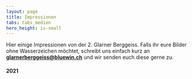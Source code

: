 ```yaml
---
layout: page
title: Impressionen
tabs: tabs_medien
hero_height: is-small
---
```


Hier einige Impressionen von der 2. Glarner Berggeiss. Falls ihr eure Bilder ohne Wasserzeichen möchtet, schreibt uns einfach kurz an **[glarnerberggeiss@bluewin.ch](mailto:glarnerberggeiss@bluewin.ch)** und wir senden euch diese gerne zu.

#### 2021

<script src="https://cdn.jsdelivr.net/npm/publicalbum@latest/embed-ui.min.js" async></script>
<div class="pa-gallery-player-widget" style="width:100%; height:480px; display:none;"
  data-link="https://photos.app.goo.gl/hFTS9tkVXmt7oswq6"
  data-title="Glarner Berggeiss 2021"
  data-description="127 new photos added to shared album">
  <object data="https://lh3.googleusercontent.com/VEnMdELXfcfWYACVNsrBBoItCwcoss42enLdxX0Am0ZvfZYGqGQItnn_r-eV7IacTVM_DHxMj-3MdxE24KV04ixCq6On2v_JROv2t4A2oj1qCS3Rw3uVgTBGfQ7HxSJh0i9j1DP34g=w1920-h1080"></object>
  <object data="https://lh3.googleusercontent.com/85vxjx7l6jLkIlzlo6jDFFvmUQRVsp9A8F0pD12weKdv4wJl2hhe7mTbSoXnGdfrSEoTlJbNuMZ5cyqscQM1usBXan3q783dj7tdotr2apsblpx_sRdimVeFzcebEMNe4R-YziSGrA=w1920-h1080"></object>
  <object data="https://lh3.googleusercontent.com/1kYia5gQD3BYpKPxdhe95adKxiyQhakZH6I9CnoLrb_U6J0cw-AsUrEhzp8QheI5zzpC8qLSa_syNMoqDIlfnsqcazbewyF5NXzcGhAU4SKCpEDJQRPwiCBLA8ZjNTnR1tGO0sG-1A=w1920-h1080"></object>
  <object data="https://lh3.googleusercontent.com/PtGNmT-QnWr06VnQyI2ak7VU7oYDDiZ5YSpgFT0EsVfTZVRhN7P9uuZ3WvOzTZoghqhqiNhPp_E8PnPHY4t6hOFPxnuTSD966BnnUo3xTi8vhnI235VS1Gf63Ns0f7-kS3d2FtgiuA=w1920-h1080"></object>
  <object data="https://lh3.googleusercontent.com/aSLmjS49PHZdeV31CRiocymASIyD91L7ht0rxjDYWRI1O1AOX2opQTE-FuQlT9HfvrAGrvP-FuzdHMbuYpus5Q0YykrIHcfqYdHJUCTu3zc_kFGnGadgyMa1xhp6O-f3tnPss1QySA=w1920-h1080"></object>
  <object data="https://lh3.googleusercontent.com/MDVWLzGIDCXePSRIZQA0Pu_uCfOyZbq39CdC3bLvML4lWYYovlHo470GtgWYXWnQK2rrwB_jYTHuhZT-kmfyzvWl5HRQJ3_s7kEJ4yM0bZonljvKXef33UDkal4EvOa2o1DQLWICcw=w1920-h1080"></object>
  <object data="https://lh3.googleusercontent.com/6EnHva2W_2poIUb6zN05kz-i4vpHNSV1ioLBNjfIvm0l1By37Ncn_Aunea8MhoGnSnQ-vtRe2e9khzHSCffTFsbImzF_eQI4PPBhx8uTHhlfeLLjBchtcuCuctSrU0r3ZpS6H1vHXA=w1920-h1080"></object>
  <object data="https://lh3.googleusercontent.com/54kJQcdla9qdtIQMmvWJ5UsCWfLL_1c5NsKMn0M1itk-N1MHly91FEkqvWEWfhVy8Qk1G3uXSz2LgGBiyifGbxtyPX7eQVe0HoAtVlwfAi4v3lRQR2ltXo44SF1oR4BjRe5x5DwYHw=w1920-h1080"></object>
  <object data="https://lh3.googleusercontent.com/MVDi_GVP7RlcgX3eLK_OHj6bfJrRSL7oa9lMa7NNJ1LsI-OH5ac7xx9jb-YlIAI9hG0voPNNLLV_SnGAej66FLjchrbu_VrSyqgxEdzNuSkqkYrZG0OhymKTCu3810NuePw7heClUA=w1920-h1080"></object>
  <object data="https://lh3.googleusercontent.com/B2hIQ3p21WRcI1MXdYnSAUcfpO7U_qbniKLiQ35YRDtv_B2tlbeVA7yKkp9g6Je7PpOgQ2shwOZ-HNrAjGq5RJ5p7Mukd7zTuNesa95LuowNv3ueIcQoKNORDyp1wgjrtKoPp2jRrA=w1920-h1080"></object>
  <object data="https://lh3.googleusercontent.com/se-0JC5gAXOiTFhe83-XDLuQt6jxUrr_EzQaf8s0gAjp72_I3sty0YVuP29Swoy9hPWmPmjvsgKiej8pY4qWEbx_Hx2QTqOHWQ9T_u8ez4Au3JTdZcQkusiOXJzzai3OhSqz6aMi2A=w1920-h1080"></object>
  <object data="https://lh3.googleusercontent.com/h6eH-e58fQ0bSs5yKRYFP7tQBjtVe-a1KqSUI2LGv1MAaCWhPhNnoPYhYIcYGY7ezhQiEUyQJkJyWGPILE-hMs_25xQbdW-wFDUbimKJCYVEae3bxZ3Zv9k_zgGL1VyjEamgqPM2PQ=w1920-h1080"></object>
  <object data="https://lh3.googleusercontent.com/hWzZ2GLt6c6h3jceCzGSBBrp8iM_jnOWt8uOjYvVfr2i-mau3kORCSEIISee2pNYyeIQUZ6daL3GS29PlhHiNT0NWJVDFDWvJLTc645YTieWpIq8VAOZy6Ozoor5YX5o9S5jz0iSzA=w1920-h1080"></object>
  <object data="https://lh3.googleusercontent.com/T6mlQY5ijaDntBKgN_ppgQOdC1I2VG2OqZyqOs5_4XcL9b_Ck1G4PYfxfP8dHYXvbW9r8ezSbzV3m1wz29gC4fLT6boDtOxdJAV4TeHfiHmxVE60YJmnQq36ZcPPrQr7bLoW6XLTrw=w1920-h1080"></object>
  <object data="https://lh3.googleusercontent.com/9jcMZukoOJDnbeYx2iM8krbhy4T96f7INdAGy73rVxAruTw88fr21gdUewnvacHksPFg8TLWPUaHKKYf-ucMm20xjJvCykfeKWnP_Nd8Y-7mBwCl9dUfjJfab8dAmXyODhm9IWwudw=w1920-h1080"></object>
  <object data="https://lh3.googleusercontent.com/-NzOhF0qSK-4MAh2ciq-VqK_BGvrhnS01Qr_byKpSfGFU1wHf39Q2HJ4pDeJyP3b_wGE3mdkjhUd4DITuWXy0vNuLGDdZAzlj-A_lrq8CB9rUegt3c_n9WwZXCN6RIWpwcFw7zoqrA=w1920-h1080"></object>
  <object data="https://lh3.googleusercontent.com/25QGyvaAYFWTxwrcOPahHPECisj_D2Lix61mJkl4BHZyOqMWDKizKueNiGE2_7q4f48tmORX2gTtbQXoTyHDF9gBYa09FbuvRA8oIYB34AaaN3gpR-PqNe6J0p5lANH4wkqd4MiOvg=w1920-h1080"></object>
  <object data="https://lh3.googleusercontent.com/_o-MNHCPki-NvViSXr6OfaWecUm58OUpHI4Xi1wGFuq_r1-NkGoTJl-RsIkmeB-Dd8gsjb9Z-RxT0g-_w82prTqyKobEKWWlh8kID1n1O5qMZfrtCto7pCVQCNoiVpBMRnAOLyFTIg=w1920-h1080"></object>
  <object data="https://lh3.googleusercontent.com/JmmuyEvxHjLqcTp9UCMwCmkrjfUTSB-PLfiLpSeCmSelpIXNfMRTN7to2vYDE-5_X914KtwqPgMxc_381lApBKP4gEEnj4UT2gPd2icG0N--uoz95IqjYy7CeX0CnildM2d2KlPumw=w1920-h1080"></object>
  <object data="https://lh3.googleusercontent.com/pi1QLkRnWPPHgO1ZkJBm1XacpXkbpu71oUT0_EMNfYYFrVjgFJrZX4ek88JAoGEMD_1uMVlNXffjKIK8z_ibCLPzURvickkL564jHJZMsUa0Fh0swGUnoekLEETZXYFA7SncRVfoRQ=w1920-h1080"></object>
  <object data="https://lh3.googleusercontent.com/Q7KcQs632cmzSGZmvFaNKm5XogqH12qSV9OOHbVRwVX_4ZRiQKXIAiLZMruaobJmKWnTylaiqi8f6x90b8vkX6X0AZa1Z_NXhiORqswNn877w3ltoHMPxCjAniZiNOzFucGuNcGsQg=w1920-h1080"></object>
  <object data="https://lh3.googleusercontent.com/pXo-X7CUnaZATWBOeeIY7NX9Jh8fta0PE5C_4ixcZzndISnSgCddPZGxMpBJKJgm-CssWLPfb2peHr7CKfcIwGCA8ujCH8C5RCdUKf_PRiVKKQp-xTNwsFhCpZ1eii7MtjZw5X8WYA=w1920-h1080"></object>
  <object data="https://lh3.googleusercontent.com/bMVBqVaObZwS2oo4R0qK81q1lFjkpeduJbwT3xW0gKcGQrjeJE6QUMjamlqx9sCnqf-ihTo0FkazdjgJZr-G6E7bTNxGR-8SRjurRLZLsfbtFLPJURIe5esr6no1YhuTv0Sbr_dYNQ=w1920-h1080"></object>
  <object data="https://lh3.googleusercontent.com/eADSXUWNevYCqHvL213y0_JjjWJiOdP6I05HvEbu3GX85ZPp33cr4uoLAEag7K1P7ZcPVEjMoRWzvJIYtRyAb1rna8vnBQXzQHlNM-st_9K8IFOSuUE7O83CLroFiwnIXdWcWAAMNA=w1920-h1080"></object>
  <object data="https://lh3.googleusercontent.com/FLhTT1I4Q2qVjRGR7XuVkNBmrVpOTIQnA886iM5eg9WCT0x1mSls4OWtLRlrj40vxblLB1G1D5AjSM4q4fNEd0RJllPehbW7mhYO6PRtsRvg1VPhvrcox2Ft6wujJJw2mPVB-lGH5A=w1920-h1080"></object>
  <object data="https://lh3.googleusercontent.com/dmRQ1zTi-9xmyMnHLquPeDljMq_lqx5Owcj5Mys77K5vqh0TnVMar8JGZK9d5k9slT3PMONg5TClPI1NgDEqJNwSM02BBuvHxVbTQ_r6j3JHXwgOK5zBbtlKYE6nHLgTfBKOUg-UlA=w1920-h1080"></object>
  <object data="https://lh3.googleusercontent.com/tjg1MNgKDB7ka_Wk3J4rpHkPHaEM5hWJ7C7O5l35IZZIXs3F5LrgWyTu8V6n--oQ-mbCsuYnWLbFtRsF29j0EZXgXsDv6MmTnRFcNrjkTJlgZBCRcaPptbGVg2LBCPC6XOSxvQ0zoQ=w1920-h1080"></object>
  <object data="https://lh3.googleusercontent.com/YUmTAK_6Et89NFSAy7d5_D_OcNZlckM0EDdNIE35ldjMcxUS1dOP03ce1ME2Ygwy-8N8u8As5wzZS7QMAbwI6RHSIqIy0z6mxLF6zWR7auh4eu73J9r96npKdQRwNUIhOB0bsnAaug=w1920-h1080"></object>
  <object data="https://lh3.googleusercontent.com/TEyHoVfIVvXT1SwhwJc-Pf1sViQvpKeZytko-s5m1yRLEAIMz2hoQFoP_vXWJuC1VHDWsoR0NrLY-2miruQgolzMI6xyHyCxhV8L9_HxcHNBWKa3q8N9sgtyyckh1X6duTEN_S9JVw=w1920-h1080"></object>
  <object data="https://lh3.googleusercontent.com/U3pizrPhLADautAGxMzji_ovEfkLcSpP3NhkvEkt8d92FK-enDVpUw5X3l3V--yFdElsAXTL8lR3xU0TUjDrzpiVCjR-tLzf__PvFiNC1HpSXQr6BKX9RnaAii92fFdCAmQi1KS44A=w1920-h1080"></object>
  <object data="https://lh3.googleusercontent.com/RDwK4fbwQ_Q0vEcRhz9UcZDV_cSy3cK1adjICShg6EgF4ZBdWKQQ18V2_35GdDA7OIGDe5qOe15hUMV1tgPpaxC3Qu2mjiKTsiVubmBEm639qOYvm1HKJcw_1aIQWdcWiYa07td1lA=w1920-h1080"></object>
  <object data="https://lh3.googleusercontent.com/Ph_OlRB5jscPsICyjjiHOTWgxnlsnD-nKUEYSQgZRbPxSnhhzUtghTjKCP_UECYsv2H1MYGuApcHFG9kYDXX5Xg_bbqL0vpqGnJOWlUt48JLNM3leIT4NmDOA6EXR1Vazzz5C-Nskg=w1920-h1080"></object>
  <object data="https://lh3.googleusercontent.com/5RLFcUDBOGnJUYOO5Z8ZRB2388Xb6GFhRNv5AOmzzJH7InIxv-KoJF6_tPYQgMcCZt5cFah-XpKBm491oYcQgAkHrHpvrRjBxZyxGS8xhWQ2kEJ-MZHPUFKL0yrJttykdMxTEPIcdQ=w1920-h1080"></object>
  <object data="https://lh3.googleusercontent.com/nauNy1Mdoap-FNVkb7sMkbHHtZmZb04E6Lx4JhrFl5d6Yka2SWaK0bT7At6K5pkJGGK3Vi-IC_BuXe9-pvT-h4dIfoFiSXLMtllu4V76bFB9gsqjEKurXAs7JFPpZNwx7gqNdKapdA=w1920-h1080"></object>
  <object data="https://lh3.googleusercontent.com/7vE_KDygKYY7O9WUDkwMy87UGjlf4KkKlvK70BaKInRjCchKIU8eYeQUdJqjUsWaWsmC8Kr863JmpmSCxM3GggshNLNVQ_61-lZ1TlbfNzGOC6J_5CLSze007DUGYpYpFzaEcmg8zg=w1920-h1080"></object>
  <object data="https://lh3.googleusercontent.com/-I2ZWQ04-W5Ux-bAmh3j7TyOtUlLlqgpFbf3gOJSpzqhd9CYX9ZBwDi_7gkxrB_hLayEPSMh9oIhZzVjctET7HQQw4wtrCJmD-1u7dJh8WI5vU-bO1du7jjQwGqVF_xUByvtDzJH3g=w1920-h1080"></object>
  <object data="https://lh3.googleusercontent.com/OnQBxEBp09fv1fr9pQFFRaftJQBHyO8lhovbfd2VEC_rO8vVxYskC9iLFiv6KCzi8uifguP57Dxkzlc8ZQ4uYAbRRcyaOKHJ_8PadtxRC-N6dzB1DgQaevLzysBjUXZS9UVbXbTcOQ=w1920-h1080"></object>
  <object data="https://lh3.googleusercontent.com/l7mtbxkYm9bHfUZ94ST-DsjdJJdPaKxht_CUCeV9_6S7MyeY3tHsdamTVjE_dOkBpeod0-SpAAsfYlNR88bMXRpjJubaiKsJZ2elQ31fn5kpOMBBppcwCj7L6huBaD-ckVLFlahX3Q=w1920-h1080"></object>
  <object data="https://lh3.googleusercontent.com/bqgoVcQ1_gqhGjjnhy6OzW4y_f7k4_xBlYiZa-o9NlwMOABAGLbzn0AP7FUT83j8EndI6NvD02E9WzGyoa3XWW1Aaw_h258zP_Q9zDghcEBgT2VE8v-iYKZOEvDb6nZItFysf13Qng=w1920-h1080"></object>
  <object data="https://lh3.googleusercontent.com/tZADeFeYWfKq5bbfCnK7qsmud4LbKFaftzPtiH6srt1l3U5rtyelf9MW4N1eCxTdVZCXx2V3dmDf6Nz4tGWa4Wnf2QCotB4q8sBDNTpnJU0gbin1pt5OE59W9yT4BEiYc77GFqnjew=w1920-h1080"></object>
  <object data="https://lh3.googleusercontent.com/EDfhCYzaMasMAgdlPMTB1Ij_uyNpyTd0kuc9Emur2xoTFYLmhOnjPEEsR_Tc7tQysi6nFugDTY6_7r0AUaEatwvlELq6up1KY_hAyVg55A_JzAkokjL3Yf4A7z_2Af2MSmyBZ-r3Zg=w1920-h1080"></object>
  <object data="https://lh3.googleusercontent.com/IoyxafKNo0YcL8w7il2z3nDquHsZdGt2i1771MGLwdU7WHtYkqJd5qOnehQ2X-GStybB_0rTKcEI51WhQPFjbGVaihFOumhUKHcaRAMYIyPvv4MfLVtcdjAdezZViNG5L-BKYKbrlw=w1920-h1080"></object>
  <object data="https://lh3.googleusercontent.com/TuwBd4OPHne8MVfiRTiH5qZ_320u_OxyNiuWhskDjU7NFC7ylIjMd2-DbYIPSBwUTJ4mvqZAGt69qk1-e2uoKpx9nQaBbbSFciYgjEoK_ZOrRfMWeZjbx6JwdGgJFr1BNmX_gx290Q=w1920-h1080"></object>
  <object data="https://lh3.googleusercontent.com/cxPpATRjNEVV0hdXR9Uv3bq91GG_2Q4GFbRrKsK8ThAKj-ErD1rV9nHK5YbC3B-R6LwCaEKMb3Ba79fnV8nj9PWOPwWh2gJx2FIh4XNB7ywj3bi4FlkL5kXB4OigyCNDAmPeTNLc7g=w1920-h1080"></object>
  <object data="https://lh3.googleusercontent.com/R3X_9pdRRCJ_9IH87CC6tWZQAmw56ZPrjLOyNTavcb1W-exbfX-F_R-XfVh77-UhiW-cSRJ-P1oOozzG9pWrPmVsBTMvXdTU4Mtj-UexXjwiOj7orGIsRctz-OTJbTRoZAdpsqnbZA=w1920-h1080"></object>
  <object data="https://lh3.googleusercontent.com/33Hx8ng3vkLz-WSmUJ9EYRQEoxrsmvsQDtBnuIsQ_EUXdsokXoWY241bsSSaMFu75ahUXKR2xmDMXgxcsjArirE1Y4mPUBQPL84Vf-1z1VhQzi4pB21QEbqf_WSVLOnHwE0SfpPWww=w1920-h1080"></object>
  <object data="https://lh3.googleusercontent.com/5Q4MUawmDZOeZPK6VeBs8b9zluB1svHTCnbskHsej5C93b0svY-Jzkw3aT0RDM6UZ1VJBTO5q9x1mgeWoVppfi9BfWSlTopqzVFVqX2r7_uiwRw7hULumqtWqfSocE-EOrO3poVGhg=w1920-h1080"></object>
  <object data="https://lh3.googleusercontent.com/zpCPeHYsPh7G9am-4Pr6vkQXDzGz-wkGP4vQs4INeZbcpuOjMte_9WNe5BX4yIpDmDv1S694XX3rP8RacFqEn2Fg-ydiT5_JXOIkJ6NuaG-fvZBjI2SuglarY-DcgE6X1mwhD7_9Qg=w1920-h1080"></object>
  <object data="https://lh3.googleusercontent.com/jIkkljGzBNTEPeoRcd9rYtnxbsB5DO5K0gHNT_VrKzhSCL2yLIUYahr305P7YxwyXE3W79YEHfHYG9CEaKVEoBpso8Qh5XHnYcOWB3oc0ObCzTYdzYQdyXBMRk7_Kjl4LugHXGoBww=w1920-h1080"></object>
  <object data="https://lh3.googleusercontent.com/_EQRC7IXPfZ2zLLW3-TUf6r8QjG46OGWmpYILuTo8-qEKh_9uxeTiTWTQr_j0Rj4FzSdolxvC7S9hh1Srou2fje1ghznwcMB8QMXCTKj_f4zMAD-Wf6dfopp9VjPFmGABlo5JFVPsw=w1920-h1080"></object>
  <object data="https://lh3.googleusercontent.com/OG4vGNDid7qsqBHrzKGs8HK1ipzkO92wLBzU27PcSw8pp8sg0RsMCkCAL-vKeicXYIgcfYSynODcQqYxo-1gNFtJeqNIzL8cpwtO5lLt9johURaFtjVA9Ssu_nv2OeJW0hIqqOw_5Q=w1920-h1080"></object>
  <object data="https://lh3.googleusercontent.com/tfDYWZ8N5Sct5ZqRu9W66Vt-wQam4l4J19fDqdsMA37y4bOnFx03afE5-X8GKWxx7sPceIFdz03JdEj-Q-KQyKm6RfcXvturfzcYXb5hazRUdF75n32e9l5_ByzjiZmHT21Y_kSCZg=w1920-h1080"></object>
  <object data="https://lh3.googleusercontent.com/xi-YaWEFk2rdH0C15-7dncNaBgQI6gwCjVMXqdskgUzvadqfRwOFM0Aucmr1wx4U9wiOOLYEo2RXQ9NyhjgWTZA85E_T38qODJmW9gdi_HEFuxk4eXb1TZ--5xZ3d5cDZu0ONBYUqQ=w1920-h1080"></object>
  <object data="https://lh3.googleusercontent.com/4ovc8yvqo840v5J2OVq9wBNK06ip0tyLo7OKW8FdDT-0n9a-kSiSJhhHalDfcn65wqSaQ8ikgfrgq_RJykbPkHAZu0ukzyDUCnO0T-rervelO_CfLQgHxsHzjxFakSvkydZ0r5B-SQ=w1920-h1080"></object>
  <object data="https://lh3.googleusercontent.com/ho5fDbfYEwA4vfvgihSvAMtS0MBPD-LHbjx9tNJPQQ_Wb9fOWjKmhEV9lcDPuuUP5XwKrkFIWCDq1BfnHgOJ68rhRjNQXEFllMG2vIX9VVnncN5Es3BZUuPHVLNNyhy656taKXhxlg=w1920-h1080"></object>
  <object data="https://lh3.googleusercontent.com/eaKorBMtqxyoc3vGcrc0gLre8eRtUTJd41vF9iCDFrqTVWh63xjD1meH-ZjxtjoptkVhjIZE2XdvmiPyjmq0tHi_MrLucszRs7_qvQWjcKWjsXRgBfDDSZDXEtoOXKQwajYXZz_USw=w1920-h1080"></object>
  <object data="https://lh3.googleusercontent.com/9dIXY08165SuI4kFawm-wFHwLixWxmN-r7XETEDYIuy3TvGFHF4Tf2CrOTSc6H_ea5dzyDYifMP6u4PGt5zXWIVVPyJFf64PkmnZJLuR_S0H8hc2HxM4NILtQwYWRpHl4a-9XQUleQ=w1920-h1080"></object>
  <object data="https://lh3.googleusercontent.com/WA4s1eKAwnFBYZjOxlGsfufu3MUbGpP6Oy2nqsGiM-Wz0fRH5_IS_vXnY3_dnqozR3BiANAoCuj1PDr6McCADErahyvewjXDU0pvMQ39rA3MUZ3jAyG2liQeEeebzSIXxnbHLWssUg=w1920-h1080"></object>
  <object data="https://lh3.googleusercontent.com/z9megRvudb7whAE3I4S7uBHmJAJzRAq5VAZW_-zrZp3f5l4jM2a0cPDbVS5RfJcc3DZUr2EmfbDegSFhM-RXzD9ZDcJy5nX8E1hyo3JU_3aqQL2Q_UbPgRPYstk2kR1sq_JWZLgsYA=w1920-h1080"></object>
  <object data="https://lh3.googleusercontent.com/hDgGf2rP5LVSgHiN1SAaltPB0NHAUCXYjU4LBc5Bj1ckqXSDoNJA0JHyWSBKMBy_o2ekaBlr4JU1VJWad2MhGKUWlkN4P5JY-90l1_kD5-SX55GMv_vgvKq_S-soqPZ2SkAm1-gOlw=w1920-h1080"></object>
  <object data="https://lh3.googleusercontent.com/CfllMeEuKBtaqihXkUPmEvROGrpv3aN172BsrLKQTKV3FCN5dN2A4ekDpBY2XG5Ipswf_bdhiEDTuan6kmCJDiQ8gVsta3hcUPf4LuSbha8P4nXOw8DvpBgAINO6wXkIK0Vpsj7DTQ=w1920-h1080"></object>
  <object data="https://lh3.googleusercontent.com/-PTJVpTogCm-KQTLSe9RPM7UbCEo5RHf8HC2JQ6Dq5ubamuS2_7A9yYj5QgiNu9aTjEa1UTewS-12ib8pFeDnVO6SReeNmcPDQmYJLDjsMRKPxuCjH5_bAsRzqIdTy9T0nHYmAwL-Q=w1920-h1080"></object>
  <object data="https://lh3.googleusercontent.com/MUqN146oXJ4MtKOW9hNMpIT2X9CcETI_hmI4VTNlHMeMblEz_FdB1KJioTMbrUGoN3c8VROkkwnQ0wUTJ3kvEk1Xa0gYE5pEtpA17UHAWj21X_H5AKj7y_1GUfw9MZT4dxlU6ld-ew=w1920-h1080"></object>
  <object data="https://lh3.googleusercontent.com/Qxve_wQ-uz1zlCfkyGpuQCRicGSwU6yS9Cwv8endi7hpeDN-tzL0PCdl-8vd7JfuXyWK-UEyhXGZKFDJSMf8MktLavmxg3qaOHu1i6cn_uiHEZpTbiuGS6USQFtf3yBkHBJ1nIZppQ=w1920-h1080"></object>
  <object data="https://lh3.googleusercontent.com/H1JqvVfckvPZC_KFQoqxlUgByPHyimKlHaXIWkrQGGBs3-A499ZixLpryfGfFu4IJ4nWyMvNbj048Q2ez45ssQU4RjMwfn1jG30G417PbqSkuWq7IaWViSAJJZEOCNwGvmEHyv6Z-w=w1920-h1080"></object>
  <object data="https://lh3.googleusercontent.com/_yZyJ2HgKcX3MQweicoJvBX-Pp451nTeKBskFEWfNTV35iQFce0phCO7sr5HO7o0TzPv-LNqIerjOfOTDrRlwx3tUkWK20w65oF0XibQgqRTA5mPIZRxEREw_yGtfIkVVj10MwjKCg=w1920-h1080"></object>
  <object data="https://lh3.googleusercontent.com/jEqQFKrOjkV5KT_ZZnr5EXBA3EIVz_nVWXz-K8heIJIi2sHs-ofqeunHRpKsEOoK_i_I1y7tGuS2qnsjCFoOYfQAINDZZMP5H6clQhHEjZF2ioMXVrEOfSFokWR8sD4h38SdudAJhg=w1920-h1080"></object>
  <object data="https://lh3.googleusercontent.com/w-sKNM3vgNPeXjbok1Qo2EAfnOIw_VxnteiupB-ExNz4r5ECLzfJ5ZayIn6fty1lJzOlGH8mH8AwxeO8vs0trII_WT0_oEQxmHwXQA47UnWxeNpFEmS1C5mRWYmlqMowmXf81gguPw=w1920-h1080"></object>
  <object data="https://lh3.googleusercontent.com/gCmmB27ixL28NDS6W5tNP95LK_CligAFPWbuyayVPL4mZ4qS6XTIhH6wHrKQUYJVG2OgfySXbry5AMhNlqtVcYlQehurnLgvLQSoEECN9oD86WIkJQQ5RiHxrwDwymVEh0KcKsyWrA=w1920-h1080"></object>
  <object data="https://lh3.googleusercontent.com/tU7guGHcUAXYXuxGKxk194zZ5JXdfbouPndQMx7q6uIAKwmcgkki9ysw8I_CO_M8fGDqreXHPRWHxBLxgsKAh0mdnpr7Qtgb4UEytIBi3XqroafvW96LxxMnA2qKQl5NgBGys3BC8g=w1920-h1080"></object>
  <object data="https://lh3.googleusercontent.com/7n6WbP7pAQzmlPV-fGZqC1W9AuPpjWuOZHuD2C7wIRc_ZHapehQ8CGnE-Swh2uAfDfCu6S87hyS92-zTEtuAmrfx3afGt2lulHImYYZHcBoO8sXkXg28U5UXSaI9WwPnSg3T8UBOsA=w1920-h1080"></object>
  <object data="https://lh3.googleusercontent.com/0pA86B2KVJABGrro7l3B5F6MrzVbZ2mAWdgap_QtnC3ogYpZLMki9nbU5V-SwOVbIh6M4sKdrWZDdcwO26rFfDjZUbh2YaooDiIRCFm5PfZEAf1nW2prBWB3_3vbkAwKbQRvMfS-Kw=w1920-h1080"></object>
  <object data="https://lh3.googleusercontent.com/grxOqTqQtqS-vqDdGEFEpA1z2WQHzQo0xnMtkNEjE4ES4kUNp31ShHG9lmLkN8tXVwlT5xmw28Z0Yf-lyJl6wQXgqkSb0Xm5HH2wTsxl17njQMYoQQvGJAsY5FJr_HphkQTjcWumNw=w1920-h1080"></object>
  <object data="https://lh3.googleusercontent.com/Ijxj5LoycymkpOC6JBIS0wLtqNi23rmpZP1biHaBT62xI6oU09YvEauw17OgHN1N0L2DYGHwcCwPGqgyCEfaqv8EN58HoGm5Gl5kgusCRqydZuNr58Yg7l2MZsGaNl-fdNRSaynC0w=w1920-h1080"></object>
  <object data="https://lh3.googleusercontent.com/HvY1o8AYcKRy4V-KIofz2R-vOThL6HUUiqSPKBnQkX-BbLMGKiCKznIduxKT6PdrKk4YrcbxH5l_Bkxu05bTSe2WYOY4T3EKawvLaGFCOll0-VFo6jPX1vw__t68K2RFwUhHyINH1A=w1920-h1080"></object>
  <object data="https://lh3.googleusercontent.com/RkFXexZpfmMJlba6uiskO39JrD5ZlTamZhKSKwN5QAK0NVGRdf3JIsPxkcbCjKpcKnIw4JfLeZeetkLsr3RXpjN1wuJdN_RhfeO49MVcFQ0iO5VLhTaV_eF9XpF91Ekv_aCtabe4Fw=w1920-h1080"></object>
  <object data="https://lh3.googleusercontent.com/o37QtrRodEGrDN0cuX_nr1eLAdbboLRDQfIvBiVJZL0sIgf7pGysjAEIHwQvuB52PMKnP_FYMYNs-RqSKHuqneQ8fBRRFyhgakYwNQvtTDDi9ineeZ4L2R3A7y7Tt9pT9tvLL7EKeg=w1920-h1080"></object>
  <object data="https://lh3.googleusercontent.com/MgMQ6vpI5KX4jByne4YOTwxM9ij_fQ9t3Y1Gq7tMm25Hj2IzSoNT8GSrE864SJA0gZOmvgXXlu-OBf-QRb3JEXGcDXTPWbSSajkLX6H8Z4xuMGn8c9cKjHRkSDl9yLf_o4GZfs28yw=w1920-h1080"></object>
  <object data="https://lh3.googleusercontent.com/PMTq-qTptXqWUaZZ93_wYEUTGqWGi4wlQ793fEygojHvaVmB1A0pFXmE8zweG2o0PPSCubhAp9cr2XtB5TWkjQjiWXcGy5gIHxJ_o7TneRwt_zaa-o9dM0s9d0l4oL5JEF7mA7Uy2g=w1920-h1080"></object>
  <object data="https://lh3.googleusercontent.com/2hECV9vkpebVJbqSNSoASbKOOtnf0kc9emeSZBkD-GrJz4R6kkSL-zCp4RyAk--_EiqiW92mGvXtGmBOlFzwAZMSs0L4a9PAzywK0NOAZVejQdOtaHlhlt24u_L4Pm3INTiVJO_frQ=w1920-h1080"></object>
  <object data="https://lh3.googleusercontent.com/aeALJ4DJoYYoOKa3LvZGd_I2XsdxUYb9E_Y1ZgFPZtCOFyitJis2ZHQrLD2KqukA_ZLxltrc1rv9fufJ1dCgXKm4izvgBkrFYD-oTYIHxJZZB_4Q-w6nDKO-tlXw30Ght-PR8H5nkA=w1920-h1080"></object>
  <object data="https://lh3.googleusercontent.com/vjGg3x3vA8wffXyVrFP9f_KcjKsBDkUCKlchDwJi-owjV5ZvWiS_hS5IlVchGo_NSeWCvJtL0StefteGhcsrVLR_VxYVHVurykDAEQH2AEuHlb_3YQwt1y9EuIUZxwh2neuTI-ivzQ=w1920-h1080"></object>
  <object data="https://lh3.googleusercontent.com/oQJNbuvKFlnTIhuoadIc-AEF401V0buuGY-U_BMOzY1Q9asQZboS1zNRWdJPrYlyC4tEHBtdHP6MCQxN4djrO9_W2ZhMPGhdD4WUYXIlGinNf9bTYnIqrZ3f1UZqnvyof7xdSI7dVA=w1920-h1080"></object>
  <object data="https://lh3.googleusercontent.com/O9NbWWpjNpFUNuqY7ytPvbDJp4oSWTxO3LDR_P1vjvr9xz5-mIvRNkE9pKSN0A9XQBZ-_abgQXKyDKKWM_RneOSY-yJLbiMd9UFSF_RAEQUp7y7521lvSWWTnc7PBeleNZtqNoe1Nw=w1920-h1080"></object>
  <object data="https://lh3.googleusercontent.com/zubXKxiis6Q4I630kRqMFneWmBWtgnHDUk02ffij-RwXXi0rACEo7cZdZ9N5Rz7migOLAImLKFImhULqMR55xA2MxQ5G55TVDVyXe0ZIcH-DNK6L28REQcUpnXHlO9DfqSvlhxtqnw=w1920-h1080"></object>
  <object data="https://lh3.googleusercontent.com/aiRxlwq25Qk0cFro5PKmft3L3vtG88Rp7XV309d3Yj-tK8iCfk0LAolnANcMtNeoyTmKxKQRKylM2pmxwApiq119sidtTqJommKfj6hij3kPrVQoqXaKYJNpiBwxzzj_qh-0sUiObw=w1920-h1080"></object>
  <object data="https://lh3.googleusercontent.com/102mu5ymxdNF4vPhu2CRdvvg46nLQMxR8nHgCwBfs7NDv4PL6_zFZmW8lAcPTJ_o3lpYV1bt4vmRdBM8Z3KKGxgpa0527VOUmluIxP6ucC-X0qGkhm4M_9V7qCh-BLMod356ppDheA=w1920-h1080"></object>
  <object data="https://lh3.googleusercontent.com/uzkVYLa-fg7Dy_dGA4GRpOLcz2iJ_fSk_I0MoVKg63jFGkwPucxwzVc9EKZJaKhgpYy3C401nBvgl7d-tvSpZJpAyjVx7B7dbH3Z1R3x0Yml8ZT_kdF3PGfKRrVZUVVdvr_DTMrPfQ=w1920-h1080"></object>
  <object data="https://lh3.googleusercontent.com/1XJh8daYlYp8VZGyIybl8sag3B9ZpdzahH7ZT9tfsUVXKfsBHV0IKjqTkKJ_tkDNahu4OsB5zIHKU5Gwpx9K9ycpylwDkLBRu9tHgxd6rsJh0QVJfwMgLOBhXO_wPSezP0qJpmayyw=w1920-h1080"></object>
  <object data="https://lh3.googleusercontent.com/Dk0Cb1QV02CWo4po7dGcs18F6sT_O2kEbh6pF9Np3hZWEMmdwotmU2VLL5feT3qVU0RPQLbhR4JQHBn8LL-M6UA4UcZ_7H-xc5hDdJ4NbCXFI8R2nMO4GbPhtv088bnLd4-Fv6H_OA=w1920-h1080"></object>
  <object data="https://lh3.googleusercontent.com/AyBc8Da8Xx_PNKNqaKuqNfc5foqmAWoOKM8obV7bt1Lt_BoMuC1YwoXVeToSXiS3wsYybgo_gXgBXyGioqwPRrhyZEtLLV_Eunt16dyZuTuwBf0ttLxJXt5b3bgrAEAk7k1mF0yatQ=w1920-h1080"></object>
  <object data="https://lh3.googleusercontent.com/AKqe-ZPNLFFf3EdbtWLVg2GPYyO2G-61UKS_FPG3AZWo6ieNwj6676LC-jHhlNMkHxpOqLiEe_Y9iT4_JUjHepYSmxG8HoFhKQN9bB5RGKzmGuIxN6KxlCAU418AnbAZlq0KACBwFQ=w1920-h1080"></object>
  <object data="https://lh3.googleusercontent.com/wb0Yl124k9t4u8q-e6e41rL2Kg6NDOJy7arpVkrvEKvRK54dMvpIrdXWFkeGMZvPz2XH2Kq6gUKbR05Mi4olDVuhgiV1f2anygsjHLTf_Mi04a9TuiF7xjQcXQznf2S2yrH14GCKcA=w1920-h1080"></object>
  <object data="https://lh3.googleusercontent.com/-I8dPks525pKnrvgx1ys1cXA5M0Q9pzK3euW8kvI4VzXBJuqPZmO9louQbZqGgb_TvInOmBUoV_MyJhmILwtxEFkncLBSy5PEpGx3dzHnrVQ7mmYFZmhdFhp4c0Xl9otOVTzxCOddQ=w1920-h1080"></object>
  <object data="https://lh3.googleusercontent.com/QoveMi-3RZfjAOfV96Z5njUgBwlbLDENfIWBUDO-MPum1lJLEUV7ZENCPadrHGc4qheWADiLFJUaqKrwnaz6I56vBDRBLEPCxgyXou-lWh_JLJgrz5helYdPGi8F8AawTE3k3cmFMQ=w1920-h1080"></object>
  <object data="https://lh3.googleusercontent.com/6HKrl3EP-lBorlq_I0jV6K_0FpOXEwMC5A9VCUT4aGlckFuHvcJGSSrEam1vzQzS5qnWFGskGzL6Xz3ef8sl9CEczvvWlUfyKFRorjj-z05gXeMEpWbO8Jzin_4VpLdmFlZT8Shgfg=w1920-h1080"></object>
  <object data="https://lh3.googleusercontent.com/4eGvyYEn4C84nzNmNgQz5bWTGYnS305mKkg5OEw9msjgNjmBYR0sX6qB7ydFFvjb5wl13YgO226KsbDvWySbUh7Jut0vmlzGxPRhsct6So0E_Z0zQNAaqz0CpXh-TWfKq_DiObqVWQ=w1920-h1080"></object>
  <object data="https://lh3.googleusercontent.com/QqpIYt2cJnmP5oROlxlBwbFYEw_bFmpdIrasLC08eGpwsUr6EhT4zIe1JIb9nAuewmdYUwtIepYqabbt5scOl60CTWKm8bA7tQPtO8qbjbXdy7ThcyodSJuG-dZPSbjPkJcV21tW-A=w1920-h1080"></object>
  <object data="https://lh3.googleusercontent.com/dxf6ziiI5foFbkDb8zNmNcYqK91mKr3Q69eAdbpaPqRLoQnbuRas-akV1wH3fW_zpG_6hqsRxf-8_9_lacSMDhLSxSHaNpEW55Kx0vwENHo5FHncyvEVgpSlhnoT7RGyUcQZ8LUxaA=w1920-h1080"></object>
  <object data="https://lh3.googleusercontent.com/6_HazR8tO1CtWUmuhCL2IU8LcG9X5tRaunAX_705Wwg7gToPSYa4caCX3Rk0bcfBnnQ0HNvGv_YssYwTxiwzHPpegNrLJdhXmWCsHAWrVHt31f4JpjvaC4n6pyeDHN989ej7yzv4WQ=w1920-h1080"></object>
  <object data="https://lh3.googleusercontent.com/NkXRYqxQ3IazP0JlGHBRLP_jre0uTotfh4Vc7_owZlero8a0JtPk9nu5e0XBIpnMih8BFFvoz5hTi38zdVJlaWZO2b9EP8k9vjzztPNR05GjKiqrZFJndSycDOKjmN18pEd8HUiDsQ=w1920-h1080"></object>
  <object data="https://lh3.googleusercontent.com/MEJQMIpgwghBBwcb-WgfkYcYm_GXlWds6QR81ph1cAf3X1-1pFoun1la3HXhO3xgGabazEEjOQgj9r9dz27MZLfpkWlVj2JEg_A0r4OHgTa2UgPx5Q5W7LGpa6vWs8KZLr5D9U9enw=w1920-h1080"></object>
  <object data="https://lh3.googleusercontent.com/xX87XELbaRTMhjrqBqv2lr68LVyteZ89QNPOGHlcjJWXtMqB4KJ0WregZ5Bdidnv_Ix6bMXAcqhiqpQUyKBT-7ZpoiDHsLKOR3G0-COAE2wlqHKXd6G1rNdgypipArtJzm2Yj02l4g=w1920-h1080"></object>
  <object data="https://lh3.googleusercontent.com/UPVjEHSybf8diHRH9bhi-kWl36AKsA8UaUz32Se6fWc_r9tWcjwGqP7B7fkERecqyY9-b1WaWNQnT-eoHYstVUnYGQ0I9N0CTPjLF5Ivo65kK2n4hoFQzXzXb_rnbc1CWiZsSghBTQ=w1920-h1080"></object>
  <object data="https://lh3.googleusercontent.com/mgjnMlOn9jakMgxx0WXbYq3Dep--idChKMkbsyUI5YhneXdAnZnn5rlVIwI9fajW6kgbEMaBoCr_YbsMRozETR76V3CU7a6fRXfElgfbNkDGyZKgJaDSO6v7UIqZxpH46lOC98wySQ=w1920-h1080"></object>
  <object data="https://lh3.googleusercontent.com/NHMBWd226IcCN5enh6gyRAMGn91q9YBeOB-JiU9jcr3DPZ3F79DEfJXwDaDtVBX5JzlQXCWfSEkbRx99t2zRmdzAYczOL3HSi4V7aw5NfD9Ry-n8aqab3TLCD3c0hYvAsVo9-c78nw=w1920-h1080"></object>
  <object data="https://lh3.googleusercontent.com/ZZ3fdOX75H6wvG0hktXnkLt0k77zex46riMzSDX7erLR6ZEyuO-p5xFpDoeDxzXTaS5tAdrOmygroN9lDTFyDdGBVhhihV35q06TRXM2mBETuZlgS-0CrJcFFZRkhLG_RpOkf0sSdw=w1920-h1080"></object>
  <object data="https://lh3.googleusercontent.com/8WH3scBGT4i5UoCw0Xc0HLVbeTk_MDYn1MvLQg5JDPJDEUXzlacVuEeNInMs0kuAgmStnAty4JT9NkY-fH1KxdSZ_RADFDaWiPNYmYadfomA-c2qI3kTw9VrIyJiNnNKLdCNMjiEDA=w1920-h1080"></object>
  <object data="https://lh3.googleusercontent.com/xE0SDb1ekC4237foU6b5ko3_TSI_40fozSiMtwPLffr0XXln1L0koOEpyxhw9TfNsOd0Kc14Zlqfgghg3_2yMiLoCK723CA1NHjLwNMwuSPNAaIedeqP0uhuqxMIYs9_mmhbDNdodg=w1920-h1080"></object>
  <object data="https://lh3.googleusercontent.com/y38eQSpL0Bj0XI-kIDi9NLhtLxxtb779ASPeWplRORVfqG-pheRBVK101jxGcg2lnoZlfvrbGAuCySbCPueYJuOqIqhPWIChTQLIgO1QRo6nlUxukduwEaw5HEhHOkfINzjVNZnJVA=w1920-h1080"></object>
  <object data="https://lh3.googleusercontent.com/SP9SadmiVr-B5IJe59qXsOoGPcrbNdEFMX9RoLGUYmGpR9vhTZY_UHbRFYvpQ2GRY-0wvDSTsS6cJWMMH87Djqozk8b3NFOBZcX3H0vrjVZemr32Sx6SQJ4vgt4uryvM8jV10hplaw=w1920-h1080"></object>
  <object data="https://lh3.googleusercontent.com/LuNyXoF_pKarFKECneW6LGtIs-TjnvVK50iqDPfRQ_BkLv6tFpaipt0qco2GZs4HE2LauxJwoLR1k4pBZEfPV7Kd14U0HLuSPrD31-C9eJ4y8hSx8_0PsKEoKLQiScfprxyef6PGZw=w1920-h1080"></object>
  <object data="https://lh3.googleusercontent.com/BLHcWfHsh60_YdMooIWInHKRYRaziHhISoAV0QCQM4xKcgaYH1Z7u-72IMWbkuE37_Y0uY3N85X2gn0j9Sm2L62nzqAG9gBk0rNEVg7tXzAuSyH3BqwQwO49ZDm3c0x1Q4IHOyeusQ=w1920-h1080"></object>
  <object data="https://lh3.googleusercontent.com/6Iui3C_ZRp7sqo0j6K2UAJMQe4jQvQElPHUKYeGgQr9dIt3k_tsTYJHWgLrd79cBADUan9FvesB3vZ320ursgRBD6PeMmKXXo333aRJ5gMI0ZBE-2ri93RuTUglJ0M6wo3x4tgtwgg=w1920-h1080"></object>
  <object data="https://lh3.googleusercontent.com/KXzkly9k-MsDgQgpMFv7zlmD91glVmc5SdSeODdvIBzKLhjISbRy8fBpxesNtd0b1j9LyGtxYJhxRmGhXW2ET3TJQy80ZD88mKmuh1_PYsK0-SFGoTJCClwTiDPbZJQ_DMbPEjb-4Q=w1920-h1080"></object>
  <object data="https://lh3.googleusercontent.com/VqEd1ZS82d5iUaqoso-LdGY3KlpHSknwKb3M0eX8uZ4mL9v6hyh2R65hI2lIbYdb5nNsh8FUbc_gX0TvwaoVfoGpRDEJVBSJWPKm84ikVXvYqa3LLg2C47c1BQ7I12G6CFAwbO0-EQ=w1920-h1080"></object>
  <object data="https://lh3.googleusercontent.com/u9XPj1Dgw7w24Ru6dk_mHKORpeO_FyG27LLf1JaodJdQTxSz5lj7zMxwqHaTVIAjUEubIAVJjxGvREgH1mMJ8swTvok1f1c4FY6ROeEH2oVPgM1qhVlADbzzCnKLwxszVaZWwNr2Fg=w1920-h1080"></object>
  <object data="https://lh3.googleusercontent.com/PpUmXXMpSGxDRCHuA9_bKi_lWNQz6tZm6xFeIfQCosuvV5gWAVigw39L_OtGqXFcvcpV3ZVeqxPlUUHQsxWEq_n0na3GFwOBNIQ1YgTbmJnipe3bDY39hKSworkiRNTvxXSVe2udOQ=w1920-h1080"></object>
  <object data="https://lh3.googleusercontent.com/loHb5TiyRlBQBxeEGI4ihzDouEuXOG_34PVbQnGaXQJST5CqEb1smQoEwq6Y50Wzro-dK6T8DyBcKsPqp6i3dcHfvGPhQ3JByytcEbfo84AolcfENNeTd2UZpeaKQLxKTk-hKui0nQ=w1920-h1080"></object>
  <object data="https://lh3.googleusercontent.com/hQwmB7dXUTzOxdWcovqJGyUFSl4d6MgbcpWhon82nUw4eqWfWkYjaqTaOvDRXezlq7kdSag0QNNPlO6vjl7Y6PFl83vyPeRuJ-_UiEGW_wNfdFw0F8eauWDT6nBOWNyVfuR2wthdtA=w1920-h1080"></object>
  <object data="https://lh3.googleusercontent.com/g423uXFXJ6RlihOZFVp6VqRlCOtqS5jVSLPfdB-x4F1uIQ08Hg1_ogDXjbjKsxDRrxtVniQy-dqnyseL9ioZhMwcWoZkx8CDaXmBnccLRMAS15nZX6ZNrz1tgGEuEs3S0nuzI4vwwQ=w1920-h1080"></object>
  <object data="https://lh3.googleusercontent.com/wSrFEBZNDePVjOmATRxAfwBKWqZmuGWNRb3HOz1fezrr2-gKHAZPdrzifamumji7Re7UwmzpMwQU9s-dwUNuplNhMorCfgNs-7Y9vDWRCpmU37nranj2TxNiWDFl7U_TXMNUUSO3eg=w1920-h1080"></object>
  <object data="https://lh3.googleusercontent.com/3JPAyYT6UzPow0X2pbfeHURB93RkM8tGLz-QMhkUocpKKf6jwnUjmRP9xyeRg3gQOqrSKWV-TEO4W2cRIP12MGATr1Tfji-QC5Bm6uL4Xm8mTc0q0YpBkV0I-7zVQbuMZqAh28_7Ow=w1920-h1080"></object>
  <object data="https://lh3.googleusercontent.com/dv6ApDOhUbrU9F8cUrauivZg20FPNALA2DSKtUmB65vJ1doJZf2r-xtqMLrbK-f55w9XL11K4fWCzo_9gC70qrz8gso5Pf9FobUSZgZEIBV2vgJnsQYKgkdGmnM3sOK-akydVsIx6A=w1920-h1080"></object>
  <object data="https://lh3.googleusercontent.com/H3ZaDVVwhTt9AeG59Y0W-ASvvk5MBvs2Dm_wd7gn-XtJlEJllN4PRPUV-GDIKZbOqe9liTagt8GIG18pGIEbCabLemjr1t0_CuOJtm0Ohu8wLs1_Mk5OkzHjpunAUiw7JYiU8bWEcw=w1920-h1080"></object>
  <object data="https://lh3.googleusercontent.com/LPLSo1ISOi4qbZy-E1WJUGm0z_St8cISs6o-EkpoDDGL93cYSHPHG2o-RllAtU_BTRhkia7prTKl-56lwdg5-1DxvXWMHje5ZRlAKW8qaOrPJEjrKgPkj87ijjhh9PbLQGzn1vGKTg=w1920-h1080"></object>
  <object data="https://lh3.googleusercontent.com/HY7oett_f10kM6yT-WK0g3xU1niS507FqvTYaQ5FgKtD43cMc9nl-_bkk4010syaRTZ0cCAXG6Aeyoi36lB_zhJMccfZ2KF0QpUWJ1NfkHy1a8qhudLyteTfFv29L4XX7l2wYEKRtw=w1920-h1080"></object>
</div>



